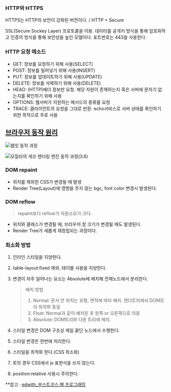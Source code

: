 ### HTTP와 HTTPS

HTTPS는 HTTP의 보안이 강화된 버전이다. / HTTP + Secure

SSL(Secure Sockey Layer) 프로토콜을 이용. 데이터를 공개키 방식을 통해 암호화하고 인증의 방식을 통해 보안성을 높인 모델이다. 포트번호는 443을 사용한다.

### HTTP 요청 메소드

- GET: 정보를 요청하기 위해 사용(SELECT)
- POST: 정보를 밀어넣기 위해 사용(INSERT)
- PUT: 정보를 업데이트하기 위해 사용(UPDATE)
- DELETE: 정보를 삭제하기 위해 사용(DELETE)
- HEAD: (HTTP)헤더 정보만 요청. 해당 자원이 존재하는지 혹은 서버에 문자기 없는지를 확인하기 위해 사용
- OPTIONS: 웹서버가 지원하는 메서드의 종류를 요청
- TRACE: 클라이언트의 요청을 그대로 반환. echo서비스로 서버 상태를 확인하기 위한 목적으로 주로 사용





## [브라우저 동작 원리](https://d2.naver.com/helloworld/59361)

![웹킷 동작 과정](https://d2.naver.com/content/images/2015/06/helloworld-59361-3.png)



![모질라의 게코 렌더링 엔진 동작 과정(3.6)](https://d2.naver.com/content/images/2015/06/helloworld-59361-4.png)



### DOM repaint

- 위치를 제외한 CSS가 변경될 때 발생
- Render Tree(Layout)에 영향을 주지 않는 bgc, font color 변경시 발생된다.



### DOM reflow

> repaint보다 reflow가 자원소모가 크다.

- 위치와 클래스가 변경될 때, 브라우저 창 크기가 변경될 때도 발생된다.
- Render Tree가 새롭게 재정립되는 과정이다.



### 최소화 방법

1. 인라인 스타일을 지양한다.

2. table-layout:fixed 제외, 테이블 사용을 지양한다.

3. 변경이 자주 일어나는 요소는 Absolute에 배치해 전체노드에서 분리한다.

   > 배치 방법
   >
   > 1. Normal: 문서 안 위치는 유형, 면적에 따라 배치. 랜더트리에서 DOM트리 위치와 동일
   > 2. Float: Normal과 같이 배치된  후 왼쪽 or 오른쪽으로 이동
   > 3. Absolute: DOM트리와 다른 트리에 배치.

4. 스타일 변경은 DOM 구조상 제일 끝단 노드에서 수행한다.
5. 스타일 변경은 한번에 처리한다.
6. 스타일을 최적화 한다.(CSS 최소화)
7. IE의 경우 CSS에서 js 표현식을 쓰지 않는다.
8. position:relative 사용시 주의한다.

**참고 : [edwith_부스트코스:웹 프로그래밍](https://www.edwith.org/boostcourse-web/joinLectures/12952)






